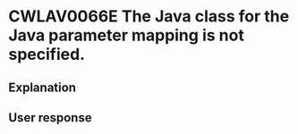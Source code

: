 # CWLAV0066E The Java class for the Java parameter mapping is not specified.

## Explanation

## User response